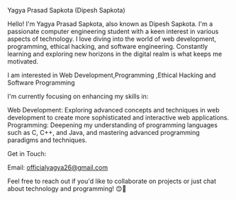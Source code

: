 Yagya Prasad Sapkota (Dipesh Sapkota)


Hello! I'm Yagya Prasad Sapkota, also known as Dipesh Sapkota. I'm a passionate computer engineering student with a keen interest in various aspects of technology. I love diving into the world of web development, programming, ethical hacking, and software engineering. Constantly learning and exploring new horizons in the digital realm is what keeps me motivated.

I am interested in Web Development,Programming ,Ethical Hacking and Software Programming

I'm currently focusing on enhancing my skills in:

Web Development: Exploring advanced concepts and techniques in web development to create more sophisticated and interactive web applications.
Programming: Deepening my understanding of programming languages such as C, C++, and Java, and mastering advanced programming paradigms and techniques.

Get in Touch:

Email: officialyagya26@gmail.com

Feel free to reach out if you'd like to collaborate on projects or just chat about technology and programming! 😊🚀
